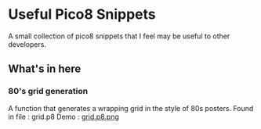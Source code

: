 # Useful Pico8 Snippets
A small collection of pico8 snippets that I feel may be useful to other developers.

## What's in here
### 80's grid generation
A function that generates a wrapping grid in the style of 80s posters.
Found in file : grid.p8
Demo : [grid.p8.png](https://www.lexaloffle.com/bbs/?tid=30690)